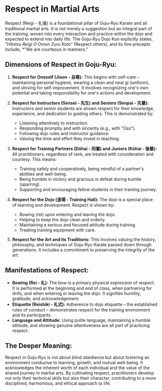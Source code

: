 # Respect in Martial Arts

Respect (Reigi - 礼儀) is a foundational pillar of Goju-Ryu Karate and all traditional martial arts. It is not merely a suggestion but an integral part of the training, woven into every interaction and practice within the dojo and expected to extend into daily life. The Goju-Ryu Dojo Kun explicitly states, *"Hitotsu Reigi O Omon Zuru Koto"* (Respect others), and its five precepts include, *"We are courteous in manners."

## Dimensions of Respect in Goju-Ryu:

1.  **Respect for Oneself (Jison - 自尊):**
    This begins with self-care – maintaining personal hygiene, wearing a clean and neat gi (uniform), and striving for self-improvement. It involves recognizing one's own potential and taking responsibility for one's actions and development.

2.  **Respect for Instructors (Sensei - 先生) and Seniors (Senpai - 先輩):**
    Instructors and senior students are shown respect for their knowledge, experience, and dedication to guiding others. This is demonstrated by:
    *   Listening attentively to instruction.
    *   Responding promptly and with sincerity (e.g., with "Oss").
    *   Following dojo rules and instructor guidance.
    *   Valuing the time and effort they invest in teaching.

3.  **Respect for Training Partners (Dōhai - 同輩) and Juniors (Kōhai - 後輩):**
    All practitioners, regardless of rank, are treated with consideration and courtesy. This means:
    *   Training safely and cooperatively, being mindful of a partner's abilities and well-being.
    *   Being humble in victory and gracious in defeat during kumite (sparring).
    *   Supporting and encouraging fellow students in their training journey.

4.  **Respect for the Dojo (道場 - Training Hall):**
    The dojo is a special place of learning and development. Respect is shown by:
    *   Bowing (rei) upon entering and leaving the dojo.
    *   Helping to keep the dojo clean and orderly.
    *   Maintaining a serious and focused attitude during training.
    *   Treating training equipment with care.

5.  **Respect for the Art and its Traditions:**
    This involves valuing the history, philosophy, and techniques of Goju-Ryu Karate passed down through generations. It includes a commitment to preserving the integrity of the art.

## Manifestations of Respect:

*   **Bowing (Rei - 礼):** The bow is a primary physical expression of respect. It is performed at the beginning and end of class, when partnering for drills, and when entering or leaving the dojo. It signifies humility, gratitude, and acknowledgement.
*   **Etiquette (Reishiki - 礼式):** Adherence to dojo etiquette – the established rules of conduct – demonstrates respect for the training environment and its participants.
*   **Language and Attitude:** Using polite language, maintaining a humble attitude, and showing genuine attentiveness are all part of practicing respect.

## The Deeper Meaning:

Respect in Goju-Ryu is not about blind obedience but about fostering an environment conducive to learning, growth, and mutual well-being. It acknowledges the inherent worth of each individual and the value of the shared journey in martial arts. By cultivating respect, practitioners develop not only their technical skills but also their character, contributing to a more disciplined, harmonious, and ethical approach to life. 